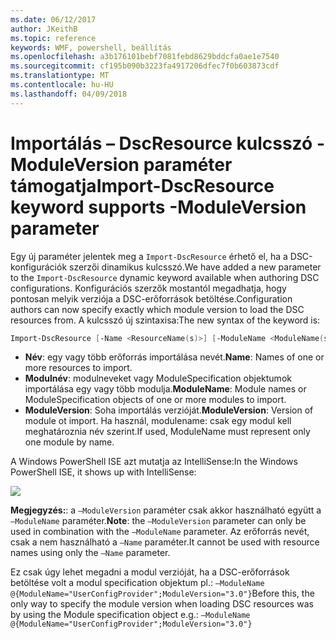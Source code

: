 ```yaml
---
ms.date: 06/12/2017
author: JKeithB
ms.topic: reference
keywords: WMF, powershell, beállítás
ms.openlocfilehash: a3b176101bebf7081febd8629bddcfa0ae1e7540
ms.sourcegitcommit: cf195b090b3223fa4917206dfec7f0b603873cdf
ms.translationtype: MT
ms.contentlocale: hu-HU
ms.lasthandoff: 04/09/2018
---
```

# <a name="import-dscresource-keyword-supports--moduleversion-parameter"></a><span data-ttu-id="2a02f-102">Importálás – DscResource kulcsszó - ModuleVersion paraméter támogatja</span><span class="sxs-lookup"><span data-stu-id="2a02f-102">Import-DscResource keyword supports -ModuleVersion parameter</span></span>

<span data-ttu-id="2a02f-103">Egy új paraméter jelentek meg a `Import-DscResource` érhető el, ha a DSC-konfigurációk szerzői dinamikus kulcsszó.</span><span class="sxs-lookup"><span data-stu-id="2a02f-103">We have added a new parameter to the `Import-DscResource` dynamic keyword available when authoring DSC configurations.</span></span> <span data-ttu-id="2a02f-104">Konfigurációs szerzők mostantól megadhatja, hogy pontosan melyik verziója a DSC-erőforrások betöltése.</span><span class="sxs-lookup"><span data-stu-id="2a02f-104">Configuration authors can now specify exactly which module version to load the DSC resources from.</span></span> <span data-ttu-id="2a02f-105">A kulcsszó új szintaxisa:</span><span class="sxs-lookup"><span data-stu-id="2a02f-105">The new syntax of the keyword is:</span></span>

```powershell
Import-DscResource [-Name <ResourceName(s)>] [-ModuleName <ModuleName(s)>] [-ModuleVersion <ModuleVersion>]
```

* <span data-ttu-id="2a02f-106">**Név**: egy vagy több erőforrás importálása nevét.</span><span class="sxs-lookup"><span data-stu-id="2a02f-106">**Name**: Names of one or more resources to import.</span></span>
* <span data-ttu-id="2a02f-107">**Modulnév**: modulneveket vagy ModuleSpecification objektumok importálása egy vagy több modulja.</span><span class="sxs-lookup"><span data-stu-id="2a02f-107">**ModuleName**: Module names or ModuleSpecification objects of one or more modules to import.</span></span>
* <span data-ttu-id="2a02f-108">**ModuleVersion**: Soha importálás verzióját.</span><span class="sxs-lookup"><span data-stu-id="2a02f-108">**ModuleVersion**: Version of module ot import.</span></span> <span data-ttu-id="2a02f-109">Ha használ, modulename: csak egy modul kell meghatároznia név szerint.</span><span class="sxs-lookup"><span data-stu-id="2a02f-109">If used, ModuleName must represent only one module by name.</span></span>

<span data-ttu-id="2a02f-110">A Windows PowerShell ISE azt mutatja az IntelliSense:</span><span class="sxs-lookup"><span data-stu-id="2a02f-110">In the Windows PowerShell ISE, it shows up with IntelliSense:</span></span>

![](../images/Import-DscResource-Modversion.jpg)

<span data-ttu-id="2a02f-111">**Megjegyzés:**: a `–ModuleVersion` paraméter csak akkor használható együtt a `–ModuleName` paraméter.</span><span class="sxs-lookup"><span data-stu-id="2a02f-111">**Note**: the `–ModuleVersion` parameter can only be used in combination with the `–ModuleName` parameter.</span></span> <span data-ttu-id="2a02f-112">Az erőforrás nevét, csak a nem használható a `–Name` paraméter.</span><span class="sxs-lookup"><span data-stu-id="2a02f-112">It cannot be used with resource names using only the `–Name` parameter.</span></span>

<span data-ttu-id="2a02f-113">Ez csak úgy lehet megadni a modul verzióját, ha a DSC-erőforrások betöltése volt a modul specification objektum pl.: `–ModuleName @{ModuleName="UserConfigProvider";ModuleVersion="3.0"}`</span><span class="sxs-lookup"><span data-stu-id="2a02f-113">Before this, the only way to specify the module version when loading DSC resources was by using the Module specification object e.g.: `–ModuleName @{ModuleName="UserConfigProvider";ModuleVersion="3.0"}`</span></span>